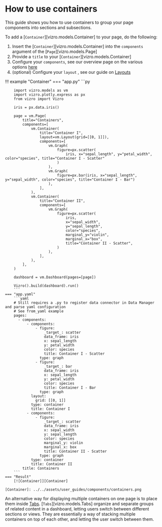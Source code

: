 # How to use containers

This guide shows you how to use containers to group your page components into sections and subsections.

To add a [`Container`][vizro.models.Container] to your page, do the following:

1. Insert the [`Container`][vizro.models.Container] into the `components` argument of the [`Page`][vizro.models.Page]
2. Provide a `title` to your [`Container`][vizro.models.Container]
3. Configure your `components`, see our overview page on the various options [here](components.md)
4. (optional) Configure your `layout` , see our guide on [Layouts](layouts.md)

!!! example "Container"
    === "app.py"
        ```py

        import vizro.models as vm
        import vizro.plotly.express as px
        from vizro import Vizro

        iris = px.data.iris()

        page = vm.Page(
            title="Containers",
            components=[
                vm.Container(
                    title="Container I",
                    layout=vm.Layout(grid=[[0, 1]]),
                    components=[
                        vm.Graph(
                            figure=px.scatter(
                                iris, x="sepal_length", y="petal_width", color="species", title="Container I - Scatter"
                            )
                        ),
                        vm.Graph(
                            figure=px.bar(iris, x="sepal_length", y="sepal_width", color="species", title="Container I - Bar")
                        ),
                    ],
                ),
                vm.Container(
                    title="Container II",
                    components=[
                        vm.Graph(
                            figure=px.scatter(
                                iris,
                                x="sepal_width",
                                y="sepal_length",
                                color="species",
                                marginal_y="violin",
                                marginal_x="box",
                                title="Container II - Scatter",
                            )
                        ),
                    ],
                ),
            ],
        )

        dashboard = vm.Dashboard(pages=[page])

        Vizro().build(dashboard).run()
        ```
    === "app.yaml"
        ```yaml
        # Still requires a .py to register data connector in Data Manager and parse yaml configuration
        # See from_yaml example
        pages:
          - components:
              - components:
                  - figure:
                      _target_: scatter
                      data_frame: iris
                      x: sepal_length
                      y: petal_width
                      color: species
                      title: Container I - Scatter
                    type: graph
                  - figure:
                      _target_: bar
                      data_frame: iris
                      x: sepal_length
                      y: petal_width
                      color: species
                      title: Container I - Bar
                    type: graph
                layout:
                  grid: [[0, 1]]
                type: container
                title: Container I
              - components:
                  - figure:
                      _target_: scatter
                      data_frame: iris
                      x: sepal_width
                      y: sepal_length
                      color: species
                      marginal_y: violin
                      marginal_x: box
                      title: Container II - Scatter
                    type: graph
                type: container
                title: Container II
            title: Containers
        ```
    === "Result"
        [![Container]][Container]

    [Container]: ../../assets/user_guides/components/containers.png


An alternative way for displaying multiple containers on one page is to place them inside [Tabs](tabs.md).
[`Tabs`][vizro.models.Tabs] organize and separate groups of related content in a dashboard, letting users switch between different sections or views.
They are essentially a way of stacking multiple containers on top of each other, and letting the user switch between them.
